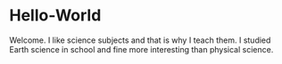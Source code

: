 # Hello-World
Welcome.
I like science subjects and that is why I teach them.
I studied Earth science in school and fine more interesting than physical science.
